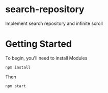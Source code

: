 # search-repository

Implement search repository and infinite scroll

# Getting Started

To begin, you'll need to install Modules

`npm install`

Then 

`npm start`
